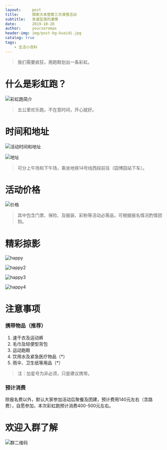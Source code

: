 ```yaml
---
layout:     post
title:      探索大本营第三次滑雪活动
subtitle:   急速坠落的激情
date:       2019-10-26
author:     yourzeromax
header-img: img/post-bg-kuaidi.jpg
catalog: true
tags:
    - 生活小百科
---
```

> 我们需要疯狂，用跑鞋划出一条彩虹。

# 什么是彩虹跑？
![彩虹跑简介](https://raw.githubusercontent.com/yourzeromax/yourzeromax.github.io/master/img/20190923/color_run_introduce.png)

> 五公里欢乐跑，不在意时间，开心就好。

# 时间和地址
![活动时间和地址](https://raw.githubusercontent.com/yourzeromax/yourzeromax.github.io/master/img/20190923/time_location.png)

![地址](https://raw.githubusercontent.com/yourzeromax/yourzeromax.github.io/master/img/20190923/location.png)

> 可分上午场和下午场，乘坐地铁14号线西段前往（园博园站下车）。

# 活动价格
![价格](https://raw.githubusercontent.com/yourzeromax/yourzeromax.github.io/master/img/20190923/price.png)

> 其中包含门票、保险、及服装、彩粉等活动必需品，可根据报名情况酌情团购。


# 精彩掠影
![happy](https://raw.githubusercontent.com/yourzeromax/yourzeromax.github.io/master/img/20190923/happy.jpg)

![happy2](https://raw.githubusercontent.com/yourzeromax/yourzeromax.github.io/master/img/20190923/happy2.jpg)

![happy3](https://raw.githubusercontent.com/yourzeromax/yourzeromax.github.io/master/img/20190923/happy3.jpg)

![happy4](https://raw.githubusercontent.com/yourzeromax/yourzeromax.github.io/master/img/20190923/happy4.jpg)

# 注意事项
### 携带物品（推荐）
1. 速干衣及运动裤
2. 毛巾及轻便型背包
3. 运动跑鞋
4. 饮用水及紧急医疗物品（*）
5. 雨伞、卫生纸等用品（*）

> 注：加星号为非必须，只是建议携带。

### 预计消费

除报名费以外，默认大家参加活动后聚餐及团建，预计费用140元左右（含路费），自愿参加，本次彩虹跑预计消费400-500元左右。

# 欢迎入群了解
![群二维码](https://raw.githubusercontent.com/yourzeromax/yourzeromax.github.io/master/img/20190923/scan_code.png)

